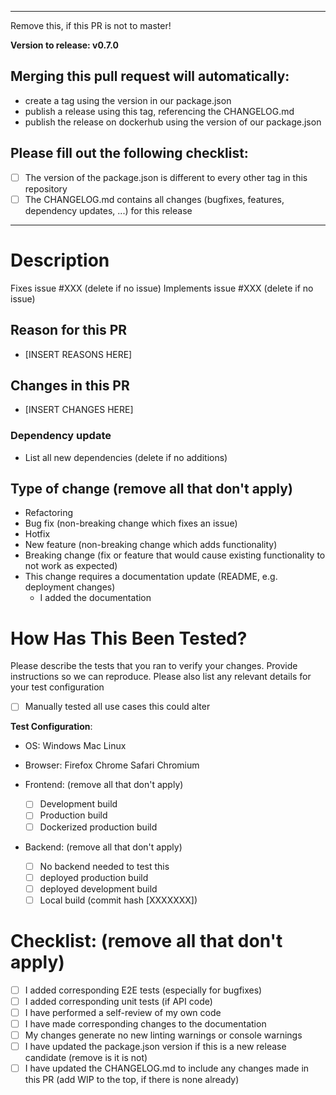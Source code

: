 ---------------------------------------------
Remove this, if this PR is not to master!

<b>Version to release: v0.7.0</b>

## Merging this pull request will automatically:
- create a tag using the version in our package.json
- publish a release using this tag, referencing the CHANGELOG.md
- publish the release on dockerhub using the version of our package.json

## Please fill out the following checklist:
- [ ] The version of the package.json is different to every other tag in this repository
- [ ] The CHANGELOG.md contains all changes (bugfixes, features, dependency updates, ...) for this release
----------------------------

# Description

Fixes issue #XXX (delete if no issue)
Implements issue #XXX (delete if no issue)

## Reason for this PR
- [INSERT REASONS HERE]

## Changes in this PR
- [INSERT CHANGES HERE]

### Dependency update
- List all new dependencies (delete if no additions)

## Type of change (remove all that don't apply)
- Refactoring
- Bug fix (non-breaking change which fixes an issue)
- Hotfix
- New feature (non-breaking change which adds functionality)
- Breaking change (fix or feature that would cause existing functionality to not work as expected)
- This change requires a documentation update (README, e.g. deployment changes)
  - I added the documentation
# How Has This Been Tested?

Please describe the tests that you ran to verify your changes. Provide instructions so we can reproduce. Please also list any relevant details for your test configuration

- [ ] Manually tested all use cases this could alter

**Test Configuration**:
- OS: Windows Mac Linux
- Browser: Firefox Chrome Safari Chromium

- Frontend: (remove all that don't apply)
  - [ ] Development build
  - [ ] Production build
  - [ ] Dockerized production build
- Backend: (remove all that don't apply)
  - [ ] No backend needed to test this
  - [ ] deployed production build
  - [ ] deployed development build
  - [ ] Local build (commit hash [XXXXXXX])

# Checklist: (remove all that don't apply)

- [ ] I added corresponding E2E tests (especially for bugfixes)
- [ ] I added corresponding unit tests (if API code)
- [ ] I have performed a self-review of my own code
- [ ] I have made corresponding changes to the documentation
- [ ] My changes generate no new linting warnings or console warnings
- [ ] I have updated the package.json version if this is a new release candidate (remove is it is not)
- [ ] I have updated the CHANGELOG.md to include any changes made in this PR (add WIP to the top, if there is none already)